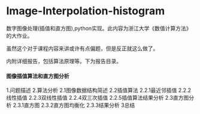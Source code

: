 # Image-Interpolation-histogram
数字图像处理(插值和直方图),python实现。此内容为浙江大学《数值计算方法》的大作业。

虽然这个对于课程内容来讲或许有点偏题，但是反正就这么做了。

内附详细报告，包括算法原理等。下为报告目录。
#### 图像插值算法和直方图分析
1.问题描述
2.算法分析
2.1图像数据结构简述
2.2插值算法
2.2.1最近邻插值
2.2.2线性插值
2.2.3双线性插值
2.2.4双三次插值
2.2.5插值算法结果分析
2.3直方图分析
2.3.1直方图
2.3.2直方图均衡化
2.3.3结果分析
3总结
